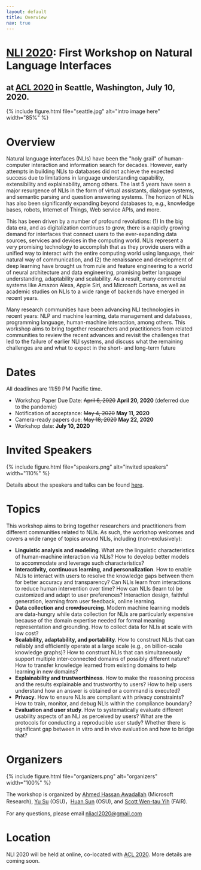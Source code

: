 ```yaml
---
layout: default
title: Overview
nav: true
---
```


# [NLI 2020](http://nli-acl2020.github.io): First Workshop on Natural Language Interfaces
## at [ACL 2020](https://acl2020.org/) in Seattle, Washington, July 10, 2020.  
<!-- <div class="fb-share-button" data-href="http://nli-acl2020.github.io" data-layout="button_count" data-size="large" data-mobile-iframe="true"><a class="fb-xfbml-parse-ignore" target="_blank" href="https://www.facebook.com/sharer/sharer.php?u=http%3A%2F%2Fkbcom.org%2F&amp;src=sdkpreparse">Share</a></div>
<a href="https://twitter.com/share" class="twitter-share-button" data-size="large" data-show-count="false">Tweet</a><script async src="//platform.twitter.com/widgets.js" charset="utf-8"></script> -->

{% include figure.html file="seattle.jpg" alt="intro image here" width="85%" %}

# Overview
Natural language interfaces (NLIs) have been the "holy grail" of human-computer interaction and information search for decades. However, early attempts in building NLIs to databases did not achieve the expected success due to limitations in language understanding capability, extensibility and explainability, among others. The last 5 years have seen a major resurgence of NLIs in the form of virtual assistants, dialogue systems, and semantic parsing and question answering systems. The horizon of NLIs has also been significantly expanding beyond databases to, e.g., knowledge bases, robots, Internet of Things, Web service APIs, and more.

This has been driven by a number of profound revolutions: (1) In the big data era, and as digitalization continues to grow, there is a rapidly growing demand for interfaces that connect users to the ever-expanding data sources, services and devices in the computing world. NLIs represent a very promising technology to accomplish that as they provide users with a unified way to interact with the entire computing world using language, their natural way of communication, and (2) the renaissance and development of deep learning have brought us from rule and feature engineering to a world of neural architecture and data engineering, promising better language understanding, adaptability and scalability. As a result, many commercial systems like Amazon Alexa, Apple Siri, and Microsoft Cortana, as well as academic studies on NLIs to a wide range of backends have emerged in recent years.

Many research communities have been advancing NLI technologies in recent years: NLP and machine learning, data management and databases, programming language, human-machine interaction, among others. This workshop aims to bring together researchers and practitioners from related communities to review the recent advances and revisit the challenges that led to the failure of earlier NLI systems, and discuss what the remaining challenges are and what to expect in the short- and long-term future

# Dates

All deadlines are 11:59 PM Pacific time.

+ Workshop Paper Due Date: <del>April 6, 2020</del> **April 20, 2020** (deferred due to the pandemic)
+ Notification of acceptance: <del>May 4, 2020</del> **May 11, 2020**
+ Camera-ready papers due: <del>May 18, 2020</del> **May 22, 2020** 
+ Workshop date: **July 10, 2020**


# Invited Speakers
{% include figure.html file="speakers.png" alt="invited speakers" width="110%" %}

Details about the speakers and talks can be found [here](http://nli-acl2020.github.io/3-speaker.html).


# Topics
This workshop aims to bring together researchers and practitioners from different communities related to NLIs. As such, the workshop welcomes and covers a wide range of topics around NLIs, including (non-exclusively):
  
+ **Linguistic analysis and modeling**. What are the linguistic characteristics of human-machine interaction via NLIs? How to develop better models to accommodate and leverage such characteristics?
+ **Interactivity, continuous learning, and personalization**. How to enable NLIs to interact with users to resolve the knowledge gaps between them for better accuracy and transparency? Can NLIs learn from interactions to reduce human intervention over time?  How can NLIs (learn to) be customized and adapt to user preferences? Interaction design, faithful generation, learning from user feedback, online learning.
+ **Data collection and crowdsourcing**. Modern machine learning models are data-hungry while data collection for NLIs are particularly expensive because of the domain expertise needed for formal meaning representation and grounding. How to collect data for NLIs at scale with low cost?
+ **Scalability, adaptability, and portability**. How to construct NLIs that can reliably and efficiently operate at a large scale (e.g., on billion-scale knowledge graphs)? How to construct NLIs that can simultaneously support multiple inter-connected domains of possibly different nature? How to transfer knowledge learned from existing domains to help learning in new domains?
+ **Explainability and trustworthiness**. How to make the reasoning process and the results explainable and trustworthy to users? How to help users understand how an answer is obtained or a command is executed?
+ **Privacy**. How to ensure NLIs are compliant with privacy constraints? How to train, monitor, and debug NLIs within the compliance boundary?
+ **Evaluation and user study**. How to systematically evaluate different usability aspects of an NLI as perceived by users? What are the protocols for conducting a reproducible user study? Whether there is significant gap between in vitro and in vivo evaluation and how to bridge that?

# Organizers
{% include figure.html file="organizers.png" alt="organizers" width="100%" %}

The workshop is organized by [Ahmed Hassan Awadallah](https://www.microsoft.com/en-us/research/people/hassanam/) (Microsoft Research), [Yu Su](http://ysu1989.github.io/) (OSU)，[Huan Sun](http://web.cse.ohio-state.edu/~sun.397/) (OSU), and [Scott Wen-tau Yih](http://scottyih.org/) (FAIR).

For any questions, please email [nliacl2020@gmail.com](mailto:nliacl2020@gmail.com )

# Location 
NLI 2020 will be held at online, co-located with [ACL 2020](http://www.wsdm-conference.org/2018/index.html). More details are coming soon.

